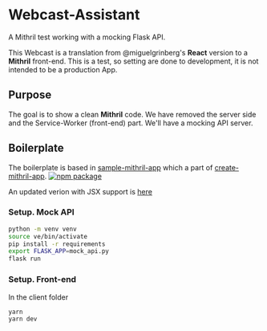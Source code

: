# Webcast-Assistant
A Mithril test working with a mocking Flask API.

This Webcast is a translation from @miguelgrinberg's **React** version to a
**Mithril** front-end. This is a test, so setting are done to development,
it is not intended to be a production App.

## Purpose

The goal is to show a clean **Mithril** code. We have removed the server side
and the Service-Worker (front-end) part. We'll have a mocking API server.


## Boilerplate

The boilerplate is based in [sample-mithril-app](https://github.com/highmountaintea/sample-mithril-app) which a part of [create-mithril-app](https://github.com/highmountaintea/create-mithril-app).
[![npm package](https://nodei.co/npm/sample-mithril-app.png?downloads=true&downloadRank=true&stars=true)](https://nodei.co/npm/sample-mithril-app/)

An updated verion with JSX support is [here](https://github.com/giancarlocp/sample-mithril-app)

### Setup. Mock API
```sh
python -m venv venv
source ve/bin/activate
pip install -r requirements
export FLASK_APP=mock_api.py
flask run
```

### Setup. Front-end
In the client folder
```sh
yarn
yarn dev
```
